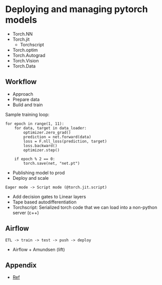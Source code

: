 # Deploying and managing pytorch models

* Torch.NN
* Torch.jit
    - Torchscript
* Torch.optim
* Torch.Autograd
* Torch.Vision
* Torch.Data

## Workflow

* Approach
* Prepare data
* Build and train

Sample training loop:
```
for epoch in range(1, 11):
    for data, target in data_loader:
        optimizer.zero_grad()
        prediction = net.forward(data)
        loss = F.nll_loss(prediction, target)
        loss.backward()
        optimizer.step()

    if epoch % 2 == 0:
        torch.save(net, "net.pt")
```
* Publishing model to prod
* Deploy and scale

```
Eager mode -> Script mode (@torch.jit.script)
```
* Add decision gates to Linear layers
* Tape based autodifferentiation
* Torchscript: Serialized torch code that we can load into a non-python server (c++)

## Airflow

```
ETL -> train -> test -> push -> deploy
```
* Airflow + Amundsen (lift)



## Appendix

* [Ref](https://www.youtube.com/watch?v=EkELQw9tdWE&t=702s)
